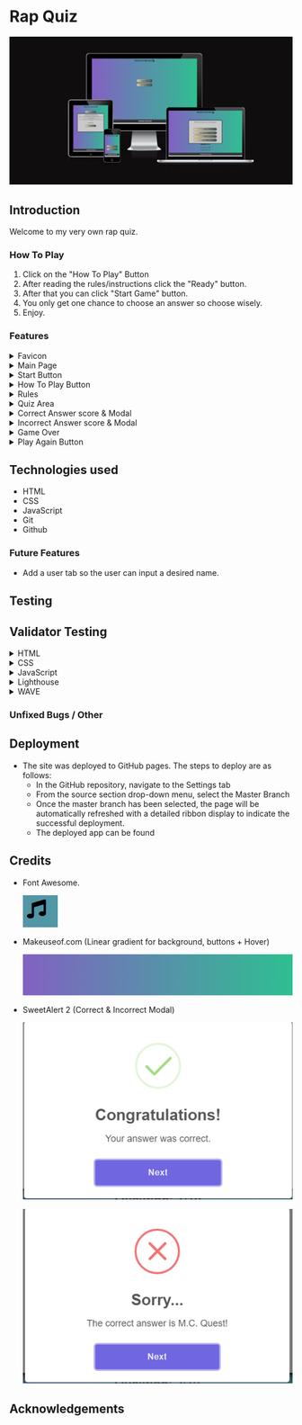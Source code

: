 # Rap Quiz
![Alt text](assets/images/responsive.PNG)

## Introduction

Welcome to my very own rap quiz. 

### How To Play
1. Click on the "How To Play" Button
2. After reading the rules/instructions click the "Ready" button.
3. After that you can click "Start Game" button.
4. You only get one chance to choose an answer so choose wisely.
5. Enjoy.

### Features



<details>
<summary>Favicon</summary>

![Alt text](assets/images/favicon.PNG)

</details>



<details>
<summary>Main Page</summary>

![Alt text](assets/images/main-page.PNG)

</details>



<details>
<summary>Start Button</summary>

![Alt text](assets/images/start-button.PNG)

</details>



<details>
<summary>How To Play Button</summary>

![Alt text](assets/images/instructions-button.PNG)

</details>




<details>
<summary>Rules</summary>

![Alt text](assets/images/game-rules.PNG)

</details>



<details>
<summary>Quiz Area</summary>

![Alt text](assets/images/qui-area.PNG)

</details>




<details>
<summary>Correct Answer score & Modal</summary>

![Alt text](assets/images/correct-answer.PNG)

![Alt text](assets/images/correct-modal.PNG)

</details>






<details>
<summary>Incorrect Answer score & Modal</summary>

![Alt text](assets/images/incorrect-answer.PNG)

![Alt text](assets/images/incorrect-modal.PNG)

</details>




<details>
<summary>Game Over</summary>

![Alt text](assets/images/fame-over.PNG)

</details>




<details>
<summary>Play Again Button</summary>

![Alt text](assets/images/play-again.PNG)

</details>



## Technologies used
- HTML 
- CSS
- JavaScript
- Git
- Github



### Future Features
- Add a user tab so the user can input a desired name.

##  Testing 








## Validator Testing 

<details>
<summary>HTML</summary>
HTML validator.

![Alt text](assets/images/html-validator.PNG)

</details>




<details>
<summary>CSS</summary>
CSS validator.

![Alt text](assets/images/css-validator.PNG)

</details>




<details>
<summary>JavaScript</summary>
JS HINT  validator.

![Alt text](assets/images/jshint.PNG)

</details>




<details>
<summary>Lighthouse</summary>
Lighthouse.

![Alt text](assets/images/lighthouse.PNG)

</details>




<details>
<summary>WAVE</summary>
WAVE validator.

![Alt text](assets/images/WAVE.PNG)

</details>


### Unfixed Bugs / Other


## Deployment

- The site was deployed to GitHub pages. The steps to deploy are as follows: 
  - In the GitHub repository, navigate to the Settings tab 
  - From the source section drop-down menu, select the Master Branch
  - Once the master branch has been selected, the page will be automatically refreshed with a detailed ribbon 
    display to indicate the successful deployment. 
  - The deployed app can be found



## Credits 
- Font Awesome.

    ![Alt text](assets/images/font-awesome.PNG)

- Makeuseof.com (Linear gradient for background, buttons + Hover)

    ![Alt text](assets/images/linear%20gradient.PNG)

- SweetAlert 2 (Correct & Incorrect Modal)

    ![Alt text](assets/images/correct-modal.PNG)

    ![Alt text](assets/images/incorrect-modal.PNG)

## Acknowledgements


